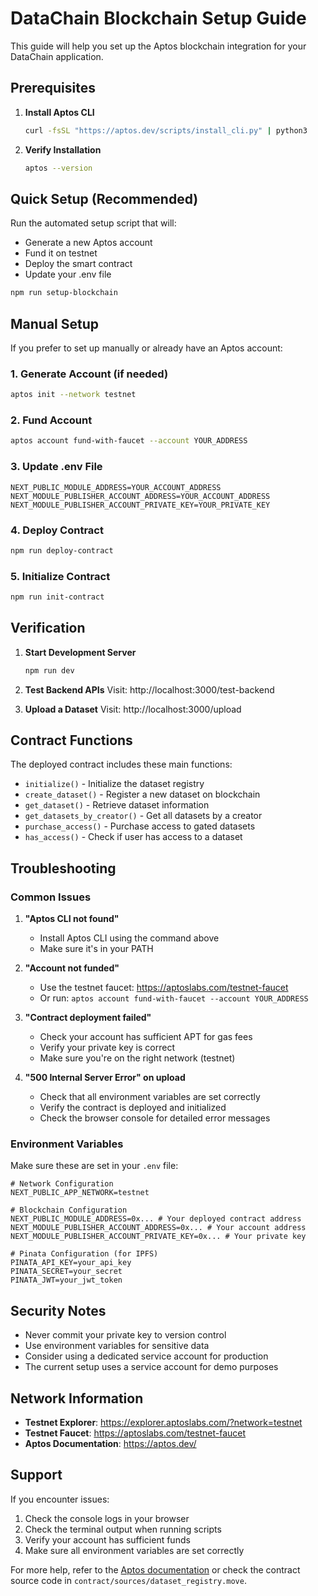 # DataChain Blockchain Setup Guide

This guide will help you set up the Aptos blockchain integration for your DataChain application.

## Prerequisites

1. **Install Aptos CLI**
   ```bash
   curl -fsSL "https://aptos.dev/scripts/install_cli.py" | python3
   ```

2. **Verify Installation**
   ```bash
   aptos --version
   ```

## Quick Setup (Recommended)

Run the automated setup script that will:
- Generate a new Aptos account
- Fund it on testnet
- Deploy the smart contract
- Update your .env file

```bash
npm run setup-blockchain
```

## Manual Setup

If you prefer to set up manually or already have an Aptos account:

### 1. Generate Account (if needed)
```bash
aptos init --network testnet
```

### 2. Fund Account
```bash
aptos account fund-with-faucet --account YOUR_ADDRESS
```

### 3. Update .env File
```env
NEXT_PUBLIC_MODULE_ADDRESS=YOUR_ACCOUNT_ADDRESS
NEXT_MODULE_PUBLISHER_ACCOUNT_ADDRESS=YOUR_ACCOUNT_ADDRESS
NEXT_MODULE_PUBLISHER_ACCOUNT_PRIVATE_KEY=YOUR_PRIVATE_KEY
```

### 4. Deploy Contract
```bash
npm run deploy-contract
```

### 5. Initialize Contract
```bash
npm run init-contract
```

## Verification

1. **Start Development Server**
   ```bash
   npm run dev
   ```

2. **Test Backend APIs**
   Visit: http://localhost:3000/test-backend

3. **Upload a Dataset**
   Visit: http://localhost:3000/upload

## Contract Functions

The deployed contract includes these main functions:

- `initialize()` - Initialize the dataset registry
- `create_dataset()` - Register a new dataset on blockchain
- `get_dataset()` - Retrieve dataset information
- `get_datasets_by_creator()` - Get all datasets by a creator
- `purchase_access()` - Purchase access to gated datasets
- `has_access()` - Check if user has access to a dataset

## Troubleshooting

### Common Issues

1. **"Aptos CLI not found"**
   - Install Aptos CLI using the command above
   - Make sure it's in your PATH

2. **"Account not funded"**
   - Use the testnet faucet: https://aptoslabs.com/testnet-faucet
   - Or run: `aptos account fund-with-faucet --account YOUR_ADDRESS`

3. **"Contract deployment failed"**
   - Check your account has sufficient APT for gas fees
   - Verify your private key is correct
   - Make sure you're on the right network (testnet)

4. **"500 Internal Server Error" on upload**
   - Check that all environment variables are set correctly
   - Verify the contract is deployed and initialized
   - Check the browser console for detailed error messages

### Environment Variables

Make sure these are set in your `.env` file:

```env
# Network Configuration
NEXT_PUBLIC_APP_NETWORK=testnet

# Blockchain Configuration
NEXT_PUBLIC_MODULE_ADDRESS=0x... # Your deployed contract address
NEXT_MODULE_PUBLISHER_ACCOUNT_ADDRESS=0x... # Your account address
NEXT_MODULE_PUBLISHER_ACCOUNT_PRIVATE_KEY=0x... # Your private key

# Pinata Configuration (for IPFS)
PINATA_API_KEY=your_api_key
PINATA_SECRET=your_secret
PINATA_JWT=your_jwt_token
```

## Security Notes

- Never commit your private key to version control
- Use environment variables for sensitive data
- Consider using a dedicated service account for production
- The current setup uses a service account for demo purposes

## Network Information

- **Testnet Explorer**: https://explorer.aptoslabs.com/?network=testnet
- **Testnet Faucet**: https://aptoslabs.com/testnet-faucet
- **Aptos Documentation**: https://aptos.dev/

## Support

If you encounter issues:

1. Check the console logs in your browser
2. Check the terminal output when running scripts
3. Verify your account has sufficient funds
4. Make sure all environment variables are set correctly

For more help, refer to the [Aptos documentation](https://aptos.dev/) or check the contract source code in `contract/sources/dataset_registry.move`.